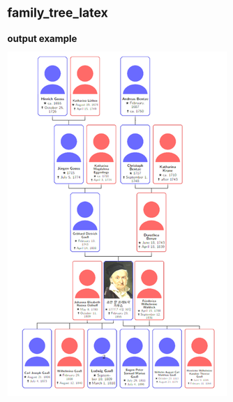 # family_tree_latex
## output example
![output example](gauss/gauss_example.png?raw=true "Gauss family tree with pictures")

